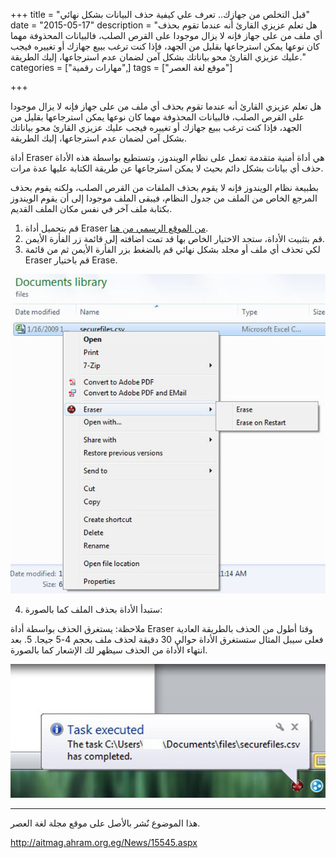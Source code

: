 +++
title = "قبل التخلص من جهازك.. تعرف علي كيفية حذف البيانات بشكل نهائي"
date = "2015-05-17"
description = "هل تعلم عزيزي القارئ أنه عندما تقوم بحذف أي ملف من على جهاز فإنه لا يزال موجودا على القرص الصلب، فالبيانات المحذوفة مهما كان نوعها يمكن استرجاعها بقليل من الجهد، فإذا كنت ترغب ببيع جهازك أو تغييره فيجب عليك عزيزي القارئ محو بياناتك بشكل آمن لضمان عدم استرجاعها، إليك الطريقة."
categories = ["مهارات رقمية",]
tags = ["موقع لغة العصر"]

+++

هل تعلم عزيزي القارئ أنه عندما تقوم بحذف أي ملف من على جهاز فإنه لا يزال موجودا على القرص الصلب، فالبيانات المحذوفة مهما كان نوعها يمكن استرجاعها بقليل من الجهد، فإذا كنت ترغب ببيع جهازك أو تغييره فيجب عليك عزيزي القارئ محو بياناتك بشكل آمن لضمان عدم استرجاعها، إليك الطريقة.

أداة Eraser هي أداة أمنية متقدمة تعمل على نظام الويندوز، وتستطيع بواسطة هذه الأداة حذف أي بيانات بشكل دائم بحيث لا يمكن استرجاعها عن طريقة الكتابة عليها عدة مرات.

بطبيعة نظام الويندوز فإنه لا يقوم بحذف الملفات من القرص الصلب، ولكنه يقوم بحذف المرجع الخاص من الملف من جدول النظام، فيبقى الملف موجودا إلى أن يقوم الويندوز بكتابة ملف آخر في نفس مكان الملف القديم.

1. قم بتحميل أداة Eraser [من الموقع الرسمي من هنا](http://eraser.heidi.ie/download.php).
2. قم بتثبيت الأداة، ستجد الاختيار الخاص بها قد تمت اضافته إلى قائمة زر الفأرة الأيمن.
3. لكي تحذف أي ملف أو مجلد بشكل نهائي قم بالضغط بزر الفأرة الأيمن ثم من قائمة Eraser قم باختيار Erase.

![1](images/2015-635674634565903456-590.jpg)

4. ستبدأ الأداة بحذف الملف كما بالصورة:

ملاحظة: يستغرق الحذف بواسطة أداة Eraser وقتا أطول من الحذف بالطريقة العادية فعلى سيبل المثال ستستغرق الأداة حوالي 30 دقيقة لحذف ملف بحجم 4-5 جيجا. 5. بعد انتهاء الأداة من الحذف سيظهر لك الإشعار كما بالصورة.

![3](images/2015-635674635396372206-637.jpg)

---

هذا الموضوع نٌشر باﻷصل على موقع مجلة لغة العصر.

http://aitmag.ahram.org.eg/News/15545.aspx
